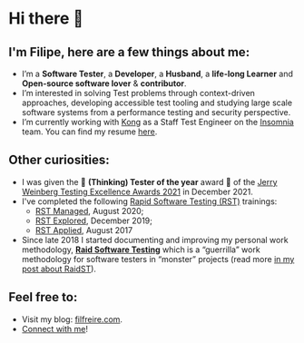 # Hi there 👋

## I'm Filipe, here are a few things about me:

- I’m a **Software Tester**, a **Developer**, a **Husband**, a **life-long Learner** and **Open-source software lover** & **contributor**.
- I’m interested in solving Test problems through context-driven approaches, developing accessible test tooling and studying large scale software systems from a performance testing and security perspective.
- I’m currently working with [Kong](https://konghq.com) as a Staff Test Engineer on the [Insomnia](https://github.com/Kong/insomnia) team. You can find my resume [here](https://filfreire.com/cv.pdf).

## Other curiosities:
- I was given the 🏅 **(Thinking) Tester of the year** award 🏅 of the [Jerry Weinberg Testing Excellence Awards 2021](https://teatimewithtesters.com/wp-content/uploads/2021/12/TTwT_December_2021.pdf) in December 2021.
- I've completed the following [Rapid Software Testing (RST)](https://rapid-software-testing.com/) trainings: 
  - [RST Managed](https://rapid-software-testing.com/rst-managed/), August 2020; 
  - [RST Explored](https://rapid-software-testing.com/rst-explored/), December 2019; 
  - [RST Applied](https://rapid-software-testing.com/rst-applied/), August 2017
- Since late 2018 I started documenting and improving my personal work methodology, **[Raid Software Testing](https://raid-software-testing.com/)** which is a “guerrilla” work methodology for software testers in “monster” projects (read more [in my post about RaidST](https://filfreire.com/posts/asymmetric_warfare)).

## Feel free to:
- Visit my blog: [filfreire.com](https://filfreire.com). 
- [Connect with me](https://filfreire.com/connect/)!


